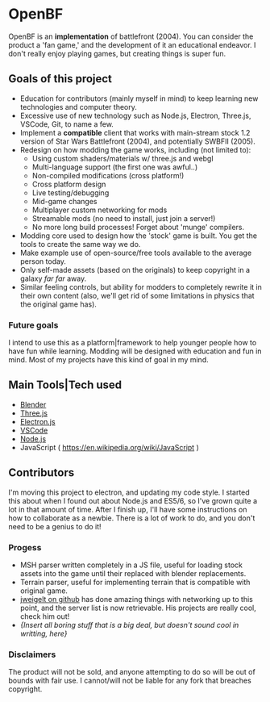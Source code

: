# OpenBF

OpenBF is an **implementation** of battlefront (2004).
You can consider the product a 'fan game,' and the development of it an educational endeavor.
I don't really enjoy playing games, but creating things is super fun.
## Goals of this project
- Education for contributors (mainly myself in mind) to keep learning new technologies and computer theory.
- Excessive use of new technology such as Node.js, Electron, Three.js, VSCode, Git, to name a few.
- Implement a **compatible** client that works with main-stream stock 1.2 version of Star Wars Battlefront (2004), and potentially SWBFII (2005).
- Redesign on how modding the game works, including (not limited to):
  - Using custom shaders/materials w/ three.js and webgl
  - Multi-language support (the first one was awful..)
  - Non-compiled modifications (cross platform!)
  - Cross platform design
  - Live testing/debugging
  - Mid-game changes
  - Multiplayer custom networking for mods
  - Streamable mods (no need to install, just join a server!)
  - No more long build processes! Forget about 'munge' compilers.
- Modding core used to design how the 'stock' game is built. You get the tools to create the same way we do.
- Make example use of open-source/free tools available to the average person today.
- Only self-made assets (based on the originals) to keep copyright in a galaxy *far far* away.
- Similar feeling controls, but ability for modders to completely rewrite it in their own content (also, we'll get rid of some limitations in physics that the original game has).
### Future goals
I intend to use this as a platform|framework to help younger people how to have fun while learning. Modding will be designed with education and fun in mind. Most of my projects have this kind of goal in my mind.
## Main Tools|Tech used
- [Blender](http://blender.org)
- [Three.js](http://threejs.org)
- [Electron.js](http://electronjs.org)
- [VSCode](http://code.visualstudio.com)
- [Node.js](http://nodejs.org)
- JavaScript ( https://en.wikipedia.org/wiki/JavaScript )
## Contributors
I'm moving this project to electron, and updating my code style. I started this about when I found out about Node.js and ES5/6, so I've grown quite a lot in that amount of time.
After I finish up, I'll have some instructions on how to collaborate as a newbie.
There is a lot of work to do, and you don't need to be a genius to do it!
### Progess
- MSH parser written completely in a JS file, useful for loading stock assets into the game until their replaced with blender replacements.
- Terrain parser, useful for implementing terrain that is compatible with original game.
- [jweigelt on github](https://github.com/jweigelt) has done amazing things with networking up to this point, and the server list is now retrievable. His projects are really cool, check him out!
- *{Insert all boring stuff that is a big deal, but doesn't sound cool in writting, here}*
### Disclaimers
The product will not be sold, and anyone attempting to do so will be out of bounds with fair use. I cannot/will not be liable for any fork that breaches copyright.